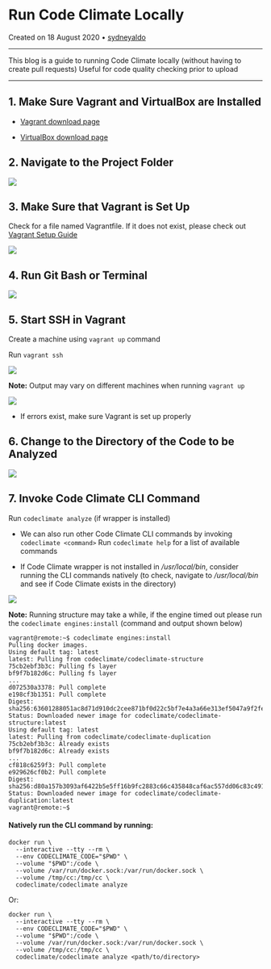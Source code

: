 # Run Code Climate Locally

Created on 18 August 2020 • [sydneyaldo](https://github.com/sydneyaldo)

---
This blog is a guide to running Code Climate locally (without having to create pull requests)
Useful for code quality checking prior to upload

---

## 1. Make Sure Vagrant and VirtualBox are Installed

- [Vagrant download page](https://www.vagrantup.com/downloads.html)

- [VirtualBox download page](https://www.virtualbox.org/wiki/Downloads)


## 2. Navigate to the Project Folder

![](./images/20200818-project-folder.PNG)

## 3. Make Sure that Vagrant is Set Up

Check for a file named Vagrantfile. If it does not exist, please check out [Vagrant Setup Guide](https://learn.hashicorp.com/collections/vagrant/getting-started)

![](./images/20200818-Vagrantfile.PNG)

## 4. Run Git Bash or Terminal

![](./images/20200818-GitBash.PNG)

## 5. Start SSH in Vagrant

Create a machine using `vagrant up` command

Run `vagrant ssh`

![](./images/20200818-vagrant-up-complete.PNG)

**Note:** Output may vary on different machines when running `vagrant up`

![](./images/20200818-vagrant-SSH-complete.PNG)

- If errors exist, make sure Vagrant is set up properly

## 6. Change to the Directory of the Code to be Analyzed

![](./images/20200818-change-directory.PNG)

## 7. Invoke Code Climate CLI Command

Run `codeclimate analyze` (if wrapper is installed)

- We can also run other Code Climate CLI commands by invoking `codeclimate <command>`
	Run `codeclimate help` for a list of available commands

- If Code Climate wrapper is not installed in */usr/local/bin*, consider running the CLI commands natively (to check, navigate to */usr/local/bin* and see if Code Climate exists in the directory)

![](./images/20200818-codeclimate-analyze.PNG)

**Note:** Running structure may take a while, if the engine timed out please run the `codeclimate engines:install` (command and output shown below)

```
vagrant@remote:~$ codeclimate engines:install
Pulling docker images.
Using default tag: latest
latest: Pulling from codeclimate/codeclimate-structure
75cb2ebf3b3c: Pulling fs layer 
bf9f7b182d6c: Pulling fs layer 
...
d072530a3378: Pull complete 
e198cf3b1351: Pull complete 
Digest: sha256:63601288051ac8d71d910dc2cee871bf0d22c5bf7e4a3a66e313ef5047a9f2fe
Status: Downloaded newer image for codeclimate/codeclimate-structure:latest
Using default tag: latest
latest: Pulling from codeclimate/codeclimate-duplication
75cb2ebf3b3c: Already exists 
bf9f7b182d6c: Already exists 
...
cf818c6259f3: Pull complete 
e929626cf0b2: Pull complete 
Digest: sha256:d80a157b3093af6422b5e5ff16b9fc2883c66c435848caf6ac557dd06c83c491
Status: Downloaded newer image for codeclimate/codeclimate-duplication:latest
vagrant@remote:~$ 
```

#### Natively run the CLI command by running:

```
docker run \
  --interactive --tty --rm \
  --env CODECLIMATE_CODE="$PWD" \
  --volume "$PWD":/code \
  --volume /var/run/docker.sock:/var/run/docker.sock \
  --volume /tmp/cc:/tmp/cc \
  codeclimate/codeclimate analyze
 ```

Or: 

```
docker run \
  --interactive --tty --rm \
  --env CODECLIMATE_CODE="$PWD" \
  --volume "$PWD":/code \
  --volume /var/run/docker.sock:/var/run/docker.sock \
  --volume /tmp/cc:/tmp/cc \
  codeclimate/codeclimate analyze <path/to/directory>
 ```